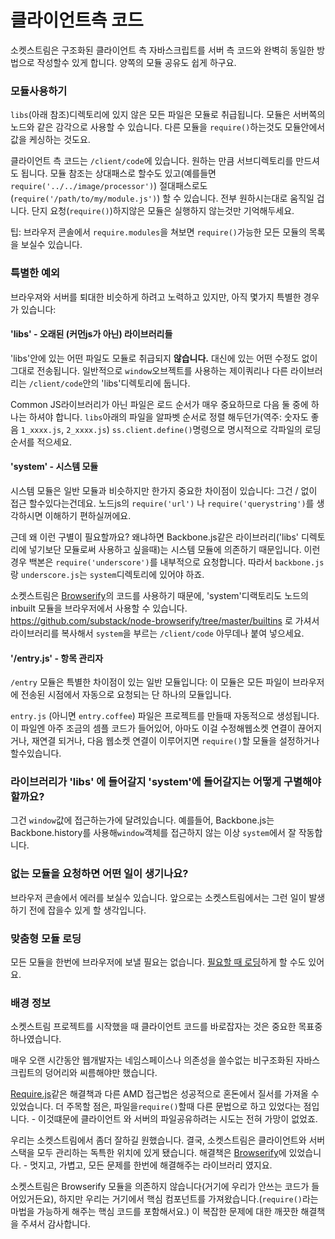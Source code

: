 # 클라이언트측 코드
<!---# Client-Side Code-->

소켓스트림은 구조화된 클라이언트 측 자바스크립트를 서버 측 코드와 완벽히 동일한 방법으로 작성할수 있게 합니다. 양쪽의 모듈 공유도 쉽게 하구요.
<!--SocketStream allows you to write and structure client-side Javascript in exactly the same way as server-side code, allowing you to easily share modules between both.-->

### 모듈사용하기
<!---### How to use Modules-->

`libs`(아래 참조)디렉토리에 있지 않은 모든 파일은 모듈로 취급됩니다. 모듈은 서버쪽의 노드와 같은 감각으로 사용할 수 있습니다. 다른 모듈을  `require()`하는것도 모듈안에서 값을 케싱하는 것도요.
<!--All files which aren't `libs` (see below) are treated as modules. You have exactly the same ability to export functions, `require()` other modules, and cache values within modules as you do when writing server-side code in Node.js.-->

클라이언트 측 코드는 `/client/code`에 있습니다. 원하는 만큼 서브디렉토리를 만드셔도 됩니다. 모듈 참조는 상대패스로 할수도 있고(예를들면`require('../../image/processor')`) 절대패스로도(`require('/path/to/my/module.js')`) 할 수 있습니다. 전부 원하시는대로 움직일 겁니다. 단지 요청(`require()`)하지않은 모듈은 실행하지 않는것만 기억해두세요.
<!--Client-side code lives in `/client/code`. Create as many subdirectories as you wish. Reference your modules relatively, e.g. `require('../../image/processor')`, or absolutely `require('/path/to/my/module.js')`. It all work as you would expect, just bear in mind a module will never be executed unless it is explicitly `require()`'d.-->

팁: 브라우저 콘솔에서 `require.modules`을 쳐보면 `require()`가능한 모든 모듈의 목록을 보실수 있습니다.
<!--Top tip: Type `require.modules` in the browser console to see a list of all modules you can `require()` in your app-->


### 특별한 예외
<!---### Special Exceptions-->

브라우져와 서버를 퇴대한 비슷하게 하려고 노력하고 있지만, 아직 몇가지 특별한 경우가 있습니다:
<!--While we try to keep the experience between browser and server as similar as possible, there are a few special cases to be aware of:-->


#### 'libs' - 오래된 (커먼js가 아닌) 라이브러리들
<!---#### 'libs' - Legacy (non Common JS) Libraries-->

'libs'안에 있는 어떤 파일도 모듈로 취급되지 **않습니다.** 대신에 있는 어떤 수정도 없이 그대로 전송됩니다.  일반적으로 `window`오브젝트를 사용하는 제이쿼리나 다른 라이브러리는 `/client/code`안의 'libs'디렉토리에 둡니다.
<!--Any file which lives in a directory called 'libs' will NOT be served as a module. Instead these files will be sent as-is without any modification. Typically you'll want to ensure jQuery and other libraries which use the `window` variable are always placed in a `/client/code` directory called 'libs'.-->

Common JS라이브러리가 아닌 파일은 로드 순서가 매우 중요하므로 다음 둘 중에 하나는 하셔야 합니다. `libs`아래의 파일을 알파벳 순서로 정렬 해두던가(역주: 숫자도 좋음 `1_xxxx.js`, `2_xxxx.js`) `ss.client.define()`명령으로 명시적으로 각파일의 로딩순서를 적으세요.
<!--As load order is critically important for non Common JS libraries **either** name your files alphanumerically within the `libs` directory **or** list each file explicitly in your `ss.client.define()` command - your choice.-->


#### 'system' - 시스템 모듈
<!---#### 'system' - System Modules-->

시스템 모듈은 일반 모듈과 비슷하지만 한가지 중요한 차이점이 있습니다: 그건 / 없이 접근 할수있다는건데요. 노드js의 `require('url')` 나 `require('querystring')`를 생각하시면 이해하기 편하실꺼에요.
<!--System modules are similar to regular modules but with one important difference: they are accessed without a leading slash - just like you would `require('url')` or `require('querystring')` in Node.js.-->

근데 왜 이런 구별이 필요할까요? 왜냐하면 Backbone.js같은 라이브러리('libs' 디렉토리에 넣기보단 모듈로써 사용하고 싶을때)는 시스템 모듈에 의존하기 때문입니다. 이런 경우 백본은 `require('underscore')`를 내부적으로 요청합니다. 따라서 `backbone.js`랑 `underscore.js`는 `system`디렉토리에 있어야 하죠.
<!--So why do we need this distinction? Because some libraries such as Backbone.js (when used as a module, rather than in a 'libs' directory) depend upon other system modules. In this case Backbone calls `require('underscore')` internally, therefore both `backbone.js` and `underscore.js` must live in a `system` directory.-->

소켓스트림은 [Browserify](https://github.com/substack/node-browserify)의 코드를 사용하기 때문에, 'system'디랙토리도 노드의 inbuilt 모듈을 브라우저에서 사용할 수 있습니다.  https://github.com/substack/node-browserify/tree/master/builtins 로 가셔서 라이브러리를 복사해서 `system`을 부르는 `/client/code` 아무데나 붙여 넣으세요.
<!--As SocketStream uses code from [Browserify](https://github.com/substack/node-browserify), the 'system' directory also allows you to use one of Node's inbuilt modules in the browser. Just head over to https://github.com/substack/node-browserify/tree/master/builtins and copy the libraries you need into any directory within `/client/code` called `system`.-->


#### '/entry.js' - 항목 관리자
<!---#### '/entry.js' - A single point of entry-->

`/entry` 모듈은 특별한 차이점이 있는 일반 모듈입니다: 이 모듈은 모든 파일이 브라우저에 전송된 시점에서 자동으로 요청되는 단 하나의 모듈입니다.
<!--The `/entry` module is a regular module with a special distinction: it is the only module to be required automatically once all files have been sent to the browser.-->

`entry.js` (아니면 `entry.coffee`) 파일은 프로젝트를 만들때 자동적으로 생성됩니다. 이 파일엔 아주 조금의 셈플 코드가 들어있어, 아마도 이걸 수정해웹소켓 연결이 끊어지거나,  재연결 되거나, 다음 웹소켓 연결이 이루어지면 `require()`할 모듈을 설정하거나 할수있습니다.
<!--The `entry.js` (or `entry.coffee`) file is created for you by default when you make a new project. It contains a small amount of boiler-plate code which you may modify to handle the websocket connection going down, reconnecting, and (critically), what module to `require()` next once the websocket connection is established.-->


### 라이브러리가 'libs' 에 들어갈지 'system'에 들어갈지는 어떻게 구별해야 할까요?
<!---### Should I put library X in 'libs' or 'system'?-->

그건 `window`값에 접근하는가에 달려있습니다. 예를들어, Backbone.js는 Backbone.history를 사용해`window`객체를 접근하지 않는 이상 `system`에서 잘 작동합니다.
<!--It depends if it needs access to the `window` variable. For example, Backbone.js works great as a `system` module unless you're using Backbone.history as this requires access to `window`.-->


### 없는 모듈을 요청하면 어떤 일이 생기나요?
<!---### What happens if I try to require a module which doesn't exist?-->

브라우저 콘솔에서 에러를 보실수 있습니다. 앞으로는 소켓스트림에서는 그런 일이 발생하기 전에 잡을수 있게 할 생각입니다.
<!--You'll see an error in the browser's console. In the future SocketStream will be able to catch these problems before they arise.-->


### 맞춤형 모듈 로딩
<!---### Loading modules on demand-->

모든 모듈을 한번에 브라우저에 보낼 필요는 없습니다. [필요할 때 로딩](https://github.com/socketstream/socketstream/blob/master/doc/guide/en/loading_assets_on_demand.md)하게 할 수도 있어요.
<!--You don't necessarily have to send all modules to the browser at once, you can also [load them on demand](https://github.com/socketstream/socketstream/blob/master/doc/guide/en/loading_assets_on_demand.md).-->


### 배경 정보
<!---### Background info-->

소켓스트림 프로젝트를 시작했을 때 클라이언트 코드를 바로잡자는 것은 중요한 목표중 하나였습니다.
<!--Getting client-code right was a major goal for SocketStream from the beginning.-->

매우 오랜 시간동안 웹개발자는 네임스페이스나 의존성을 쓸수없는 비구조화된 자바스크립트의 덩어리와 씨름해야만 했습니다.
<!--For too long web developers have had to wade through a mess of unstructured JavaScript files without anyway to manage namespacing or dependencies.-->

[Require.js](http://requirejs.org)같은 해결책과 다른 AMD 접근법은 성공적으로 혼돈에서 질서를 가져올 수 있었습니다. 더 주목할 점은, 파일을`require()`할때 다른 문법으로 하고 있었다는 점입니다. - 이것떄문에 클라이언트 와 서버의 파일공유하려는 시도는 전혀 가망이 없었죠.
<!--Solutions such as [Require.js](http://requirejs.org) and other AMD approaches have successfully brought order to chaos, but put the onus on the developer to manually track and list dependencies. What's more, they use a different syntax to `require()` files - instantly killing all hopes of sharing the same file between the client and server.-->

우리는 소켓스트림에서 좀더 잘하길 원했습니다. 결국, 소켓스트림은 클라이언트와 서버 스택을 모두 관리하는 독특한 위치에 있게 됐습니다. 해결책은 [Browserify](https://github.com/substack/node-browserify)에 있었습니다. - 멋지고, 가볍고, 모든 문제를 한번에 해결해주는 라이브러리 였지요.
<!--We wanted to do much better with SocketStream. After all, we are in the unique position of managing both the client and server stack. The solution came in the form of [Browserify](https://github.com/substack/node-browserify) - an awesome, lightweight, library which solves all these problems once and for all.-->

소켓스트림은 Browserify 모듈을 의존하지 않습니다(거기에 우리가 안쓰는 코드가 들어있거든요), 하지만 우리는 거기에서 핵심 컴포넌트를 가져왔습니다.(`require()`라는 마법을 가능하게 해주는 핵심 코드를 포함해서요.) 이 복잡한 문제에 대한 깨끗한 해결책을 주셔서 감사합니다.
<!--SocketStream doesn't depend upon the Browserify module (as it contains code we don't need), but we use major components from it (including the critical code which performs all the `require()` magic). Our thanks go to Substack for coming up with a clean solution to a very tricky problem.-->

